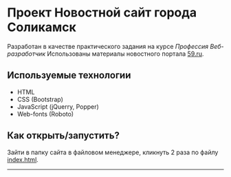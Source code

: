 # Проект Новостной сайт города Соликамск

Разработан в качестве практического задания на курсе *Профессия Веб-разработчик*
Использованы материалы новостного портала [59.ru](http://59.ru). 

## Используемые технологии

* HTML
* CSS (Bootstrap)
* JavaScript (jQuerry, Popper)
* Web-fonts (Roboto)

## Как открыть/запустить?

Зайти в папку сайта в файловом менеджере, кликнуть 2 раза по файлу [index.html](./index.html). 
____